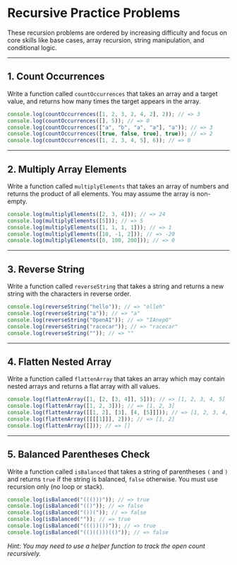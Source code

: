 # Recursive Practice Problems

These recursion problems are ordered by increasing difficulty and focus on core skills like base cases, array recursion, string manipulation, and conditional logic.

---

## 1. Count Occurrences

Write a function called `countOccurrences` that takes an array and a target value, and returns how many times the target appears in the array.

```js
console.log(countOccurrences([1, 2, 3, 2, 4, 2], 2)); // => 3
console.log(countOccurrences([], 5)); // => 0
console.log(countOccurrences(["a", "b", "a", "a"], "a")); // => 3
console.log(countOccurrences([true, false, true], true)); // => 2
console.log(countOccurrences([1, 2, 3, 4, 5], 6)); // => 0
```

---

## 2. Multiply Array Elements

Write a function called `multiplyElements` that takes an array of numbers and returns the product of all elements. You may assume the array is non-empty.

```js
console.log(multiplyElements([2, 3, 4])); // => 24
console.log(multiplyElements([5])); // => 5
console.log(multiplyElements([1, 1, 1, 1])); // => 1
console.log(multiplyElements([10, -1, 2])); // => -20
console.log(multiplyElements([0, 100, 200])); // => 0
```

---

## 3. Reverse String

Write a function called `reverseString` that takes a string and returns a new string with the characters in reverse order.

```js
console.log(reverseString("hello")); // => "olleh"
console.log(reverseString("a")); // => "a"
console.log(reverseString("OpenAI")); // => "IAnepO"
console.log(reverseString("racecar")); // => "racecar"
console.log(reverseString("")); // => ""
```

---

## 4. Flatten Nested Array

Write a function called `flattenArray` that takes an array which may contain nested arrays and returns a flat array with all values.

```js
console.log(flattenArray([1, [2, [3, 4]], 5])); // => [1, 2, 3, 4, 5]
console.log(flattenArray([1, 2, 3])); // => [1, 2, 3]
console.log(flattenArray([[1, 2], [3], [4, [5]]])); // => [1, 2, 3, 4, 5]
console.log(flattenArray([[[[1]]], 2])); // => [1, 2]
console.log(flattenArray([])); // => []
```

---

## 5. Balanced Parentheses Check

Write a function called `isBalanced` that takes a string of parentheses `(` and `)` and returns `true` if the string is balanced, `false` otherwise. You must use recursion only (no loop or stack).

```js
console.log(isBalanced("((()))")); // => true
console.log(isBalanced("(()")); // => false
console.log(isBalanced("())(")); // => false
console.log(isBalanced("")); // => true
console.log(isBalanced("((())())")); // => true
console.log(isBalanced("(()(()))(()")); // => false
```

_Hint: You may need to use a helper function to track the open count recursively._
